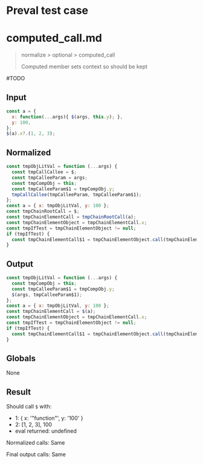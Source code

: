 # Preval test case

# computed_call.md

> normalize > optional > computed_call
>
> Computed member sets context so should be kept

#TODO

## Input

`````js filename=intro
const a = {
  x: function(...args){ $(args, this.y); },
  y: 100,
};
$(a).x?.(1, 2, 3);
`````

## Normalized

`````js filename=intro
const tmpObjLitVal = function (...args) {
  const tmpCallCallee = $;
  const tmpCalleeParam = args;
  const tmpCompObj = this;
  const tmpCalleeParam$1 = tmpCompObj.y;
  tmpCallCallee(tmpCalleeParam, tmpCalleeParam$1);
};
const a = { x: tmpObjLitVal, y: 100 };
const tmpChainRootCall = $;
const tmpChainElementCall = tmpChainRootCall(a);
const tmpChainElementObject = tmpChainElementCall.x;
const tmpIfTest = tmpChainElementObject != null;
if (tmpIfTest) {
  const tmpChainElementCall$1 = tmpChainElementObject.call(tmpChainElementCall, 1, 2, 3);
}
`````

## Output

`````js filename=intro
const tmpObjLitVal = function (...args) {
  const tmpCompObj = this;
  const tmpCalleeParam$1 = tmpCompObj.y;
  $(args, tmpCalleeParam$1);
};
const a = { x: tmpObjLitVal, y: 100 };
const tmpChainElementCall = $(a);
const tmpChainElementObject = tmpChainElementCall.x;
const tmpIfTest = tmpChainElementObject != null;
if (tmpIfTest) {
  const tmpChainElementCall$1 = tmpChainElementObject.call(tmpChainElementCall, 1, 2, 3);
}
`````

## Globals

None

## Result

Should call `$` with:
 - 1: { x: '"function"', y: '100' }
 - 2: [1, 2, 3], 100
 - eval returned: undefined

Normalized calls: Same

Final output calls: Same
